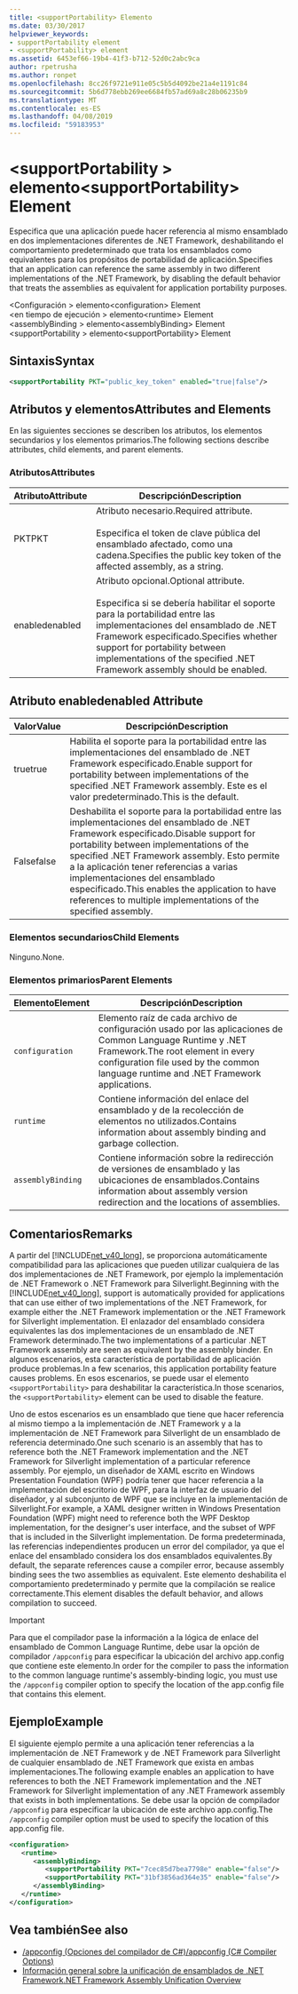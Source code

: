 ```yaml
---
title: <supportPortability> Elemento
ms.date: 03/30/2017
helpviewer_keywords:
- supportPortability element
- <supportPortability> element
ms.assetid: 6453ef66-19b4-41f3-b712-52d0c2abc9ca
author: rpetrusha
ms.author: ronpet
ms.openlocfilehash: 8cc26f9721e911e05c5b5d4092be21a4e1191c84
ms.sourcegitcommit: 5b6d778ebb269ee6684fb57ad69a8c28b06235b9
ms.translationtype: MT
ms.contentlocale: es-ES
ms.lasthandoff: 04/08/2019
ms.locfileid: "59183953"
---
```

# <a name="supportportability-element"></a><span data-ttu-id="aeb22-102">\<supportPortability > elemento</span><span class="sxs-lookup"><span data-stu-id="aeb22-102">\<supportPortability> Element</span></span>
<span data-ttu-id="aeb22-103">Especifica que una aplicación puede hacer referencia al mismo ensamblado en dos implementaciones diferentes de .NET Framework, deshabilitando el comportamiento predeterminado que trata los ensamblados como equivalentes para los propósitos de portabilidad de aplicación.</span><span class="sxs-lookup"><span data-stu-id="aeb22-103">Specifies that an application can reference the same assembly in two different implementations of the .NET Framework, by disabling the default behavior that treats the assemblies as equivalent for application portability purposes.</span></span>  
  
 <span data-ttu-id="aeb22-104">\<Configuración > elemento</span><span class="sxs-lookup"><span data-stu-id="aeb22-104">\<configuration> Element</span></span>  
<span data-ttu-id="aeb22-105">\<en tiempo de ejecución > elemento</span><span class="sxs-lookup"><span data-stu-id="aeb22-105">\<runtime> Element</span></span>  
<span data-ttu-id="aeb22-106">\<assemblyBinding > elemento</span><span class="sxs-lookup"><span data-stu-id="aeb22-106">\<assemblyBinding> Element</span></span>  
<span data-ttu-id="aeb22-107">\<supportPortability > elemento</span><span class="sxs-lookup"><span data-stu-id="aeb22-107">\<supportPortability> Element</span></span>  
  
## <a name="syntax"></a><span data-ttu-id="aeb22-108">Sintaxis</span><span class="sxs-lookup"><span data-stu-id="aeb22-108">Syntax</span></span>  
  
```xml  
<supportPortability PKT="public_key_token" enabled="true|false"/>  
```  
  
## <a name="attributes-and-elements"></a><span data-ttu-id="aeb22-109">Atributos y elementos</span><span class="sxs-lookup"><span data-stu-id="aeb22-109">Attributes and Elements</span></span>  
 <span data-ttu-id="aeb22-110">En las siguientes secciones se describen los atributos, los elementos secundarios y los elementos primarios.</span><span class="sxs-lookup"><span data-stu-id="aeb22-110">The following sections describe attributes, child elements, and parent elements.</span></span>  
  
### <a name="attributes"></a><span data-ttu-id="aeb22-111">Atributos</span><span class="sxs-lookup"><span data-stu-id="aeb22-111">Attributes</span></span>  
  
|<span data-ttu-id="aeb22-112">Atributo</span><span class="sxs-lookup"><span data-stu-id="aeb22-112">Attribute</span></span>|<span data-ttu-id="aeb22-113">Descripción</span><span class="sxs-lookup"><span data-stu-id="aeb22-113">Description</span></span>|  
|---------------|-----------------|  
|<span data-ttu-id="aeb22-114">PKT</span><span class="sxs-lookup"><span data-stu-id="aeb22-114">PKT</span></span>|<span data-ttu-id="aeb22-115">Atributo necesario.</span><span class="sxs-lookup"><span data-stu-id="aeb22-115">Required attribute.</span></span><br /><br /> <span data-ttu-id="aeb22-116">Especifica el token de clave pública del ensamblado afectado, como una cadena.</span><span class="sxs-lookup"><span data-stu-id="aeb22-116">Specifies the public key token of the affected assembly, as a string.</span></span>|  
|<span data-ttu-id="aeb22-117">enabled</span><span class="sxs-lookup"><span data-stu-id="aeb22-117">enabled</span></span>|<span data-ttu-id="aeb22-118">Atributo opcional.</span><span class="sxs-lookup"><span data-stu-id="aeb22-118">Optional attribute.</span></span><br /><br /> <span data-ttu-id="aeb22-119">Especifica si se debería habilitar el soporte para la portabilidad entre las implementaciones del ensamblado de .NET Framework especificado.</span><span class="sxs-lookup"><span data-stu-id="aeb22-119">Specifies whether support for portability between implementations of the specified .NET Framework assembly should be enabled.</span></span>|  
  
## <a name="enabled-attribute"></a><span data-ttu-id="aeb22-120">Atributo enabled</span><span class="sxs-lookup"><span data-stu-id="aeb22-120">enabled Attribute</span></span>  
  
|<span data-ttu-id="aeb22-121">Valor</span><span class="sxs-lookup"><span data-stu-id="aeb22-121">Value</span></span>|<span data-ttu-id="aeb22-122">Descripción</span><span class="sxs-lookup"><span data-stu-id="aeb22-122">Description</span></span>|  
|-----------|-----------------|  
|<span data-ttu-id="aeb22-123">true</span><span class="sxs-lookup"><span data-stu-id="aeb22-123">true</span></span>|<span data-ttu-id="aeb22-124">Habilita el soporte para la portabilidad entre las implementaciones del ensamblado de .NET Framework especificado.</span><span class="sxs-lookup"><span data-stu-id="aeb22-124">Enable support for portability between implementations of the specified .NET Framework assembly.</span></span> <span data-ttu-id="aeb22-125">Este es el valor predeterminado.</span><span class="sxs-lookup"><span data-stu-id="aeb22-125">This is the default.</span></span>|  
|<span data-ttu-id="aeb22-126">False</span><span class="sxs-lookup"><span data-stu-id="aeb22-126">false</span></span>|<span data-ttu-id="aeb22-127">Deshabilita el soporte para la portabilidad entre las implementaciones del ensamblado de .NET Framework especificado.</span><span class="sxs-lookup"><span data-stu-id="aeb22-127">Disable support for portability between implementations of the specified .NET Framework assembly.</span></span> <span data-ttu-id="aeb22-128">Esto permite a la aplicación tener referencias a varias implementaciones del ensamblado especificado.</span><span class="sxs-lookup"><span data-stu-id="aeb22-128">This enables the application to have references to multiple implementations of the specified assembly.</span></span>|  
  
### <a name="child-elements"></a><span data-ttu-id="aeb22-129">Elementos secundarios</span><span class="sxs-lookup"><span data-stu-id="aeb22-129">Child Elements</span></span>  
 <span data-ttu-id="aeb22-130">Ninguno.</span><span class="sxs-lookup"><span data-stu-id="aeb22-130">None.</span></span>  
  
### <a name="parent-elements"></a><span data-ttu-id="aeb22-131">Elementos primarios</span><span class="sxs-lookup"><span data-stu-id="aeb22-131">Parent Elements</span></span>  
  
|<span data-ttu-id="aeb22-132">Elemento</span><span class="sxs-lookup"><span data-stu-id="aeb22-132">Element</span></span>|<span data-ttu-id="aeb22-133">Descripción</span><span class="sxs-lookup"><span data-stu-id="aeb22-133">Description</span></span>|  
|-------------|-----------------|  
|`configuration`|<span data-ttu-id="aeb22-134">Elemento raíz de cada archivo de configuración usado por las aplicaciones de Common Language Runtime y .NET Framework.</span><span class="sxs-lookup"><span data-stu-id="aeb22-134">The root element in every configuration file used by the common language runtime and .NET Framework applications.</span></span>|  
|`runtime`|<span data-ttu-id="aeb22-135">Contiene información del enlace del ensamblado y de la recolección de elementos no utilizados.</span><span class="sxs-lookup"><span data-stu-id="aeb22-135">Contains information about assembly binding and garbage collection.</span></span>|  
|`assemblyBinding`|<span data-ttu-id="aeb22-136">Contiene información sobre la redirección de versiones de ensamblado y las ubicaciones de ensamblados.</span><span class="sxs-lookup"><span data-stu-id="aeb22-136">Contains information about assembly version redirection and the locations of assemblies.</span></span>|  
  
## <a name="remarks"></a><span data-ttu-id="aeb22-137">Comentarios</span><span class="sxs-lookup"><span data-stu-id="aeb22-137">Remarks</span></span>  
 <span data-ttu-id="aeb22-138">A partir del [!INCLUDE[net_v40_long](../../../../../includes/net-v40-long-md.md)], se proporciona automáticamente compatibilidad para las aplicaciones que pueden utilizar cualquiera de las dos implementaciones de .NET Framework, por ejemplo la implementación de .NET Framework o .NET Framework para Silverlight.</span><span class="sxs-lookup"><span data-stu-id="aeb22-138">Beginning with the [!INCLUDE[net_v40_long](../../../../../includes/net-v40-long-md.md)], support is automatically provided for applications that can use either of two implementations of the .NET Framework, for example either the .NET Framework implementation or the .NET Framework for Silverlight implementation.</span></span> <span data-ttu-id="aeb22-139">El enlazador del ensamblado considera equivalentes las dos implementaciones de un ensamblado de .NET Framework determinado.</span><span class="sxs-lookup"><span data-stu-id="aeb22-139">The two implementations of a particular .NET Framework assembly are seen as equivalent by the assembly binder.</span></span> <span data-ttu-id="aeb22-140">En algunos escenarios, esta característica de portabilidad de aplicación produce problemas.</span><span class="sxs-lookup"><span data-stu-id="aeb22-140">In a few scenarios, this application portability feature causes problems.</span></span> <span data-ttu-id="aeb22-141">En esos escenarios, se puede usar el elemento `<supportPortability>` para deshabilitar la característica.</span><span class="sxs-lookup"><span data-stu-id="aeb22-141">In those scenarios, the `<supportPortability>` element can be used to disable the feature.</span></span>  
  
 <span data-ttu-id="aeb22-142">Uno de estos escenarios es un ensamblado que tiene que hacer referencia al mismo tiempo a la implementación de .NET Framework y a la implementación de .NET Framework para Silverlight de un ensamblado de referencia determinado.</span><span class="sxs-lookup"><span data-stu-id="aeb22-142">One such scenario is an assembly that has to reference both the .NET Framework implementation and the .NET Framework for Silverlight implementation of a particular reference assembly.</span></span> <span data-ttu-id="aeb22-143">Por ejemplo, un diseñador de XAML escrito en Windows Presentation Foundation (WPF) podría tener que hacer referencia a la implementación del escritorio de WPF, para la interfaz de usuario del diseñador, y al subconjunto de WPF que se incluye en la implementación de Silverlight.</span><span class="sxs-lookup"><span data-stu-id="aeb22-143">For example, a XAML designer written in Windows Presentation Foundation (WPF) might need to reference both the WPF Desktop implementation, for the designer's user interface, and the subset of WPF that is included in the Silverlight implementation.</span></span> <span data-ttu-id="aeb22-144">De forma predeterminada, las referencias independientes producen un error del compilador, ya que el enlace del ensamblado considera los dos ensamblados equivalentes.</span><span class="sxs-lookup"><span data-stu-id="aeb22-144">By default, the separate references cause a compiler error, because assembly binding sees the two assemblies as equivalent.</span></span> <span data-ttu-id="aeb22-145">Este elemento deshabilita el comportamiento predeterminado y permite que la compilación se realice correctamente.</span><span class="sxs-lookup"><span data-stu-id="aeb22-145">This element disables the default behavior, and allows compilation to succeed.</span></span>  
  
> [!IMPORTANT]
>  <span data-ttu-id="aeb22-146">Para que el compilador pase la información a la lógica de enlace del ensamblado de Common Language Runtime, debe usar la opción de compilador `/appconfig` para especificar la ubicación del archivo app.config que contiene este elemento.</span><span class="sxs-lookup"><span data-stu-id="aeb22-146">In order for the compiler to pass the information to the common language runtime's assembly-binding logic, you must use the `/appconfig` compiler option to specify the location of the app.config file that contains this element.</span></span>  
  
## <a name="example"></a><span data-ttu-id="aeb22-147">Ejemplo</span><span class="sxs-lookup"><span data-stu-id="aeb22-147">Example</span></span>  
 <span data-ttu-id="aeb22-148">El siguiente ejemplo permite a una aplicación tener referencias a la implementación de .NET Framework y de .NET Framework para Silverlight de cualquier ensamblado de .NET Framework que exista en ambas implementaciones.</span><span class="sxs-lookup"><span data-stu-id="aeb22-148">The following example enables an application to have references to both the .NET Framework implementation and the .NET Framework for Silverlight implementation of any .NET Framework assembly that exists in both implementations.</span></span> <span data-ttu-id="aeb22-149">Se debe usar la opción de compilador `/appconfig` para especificar la ubicación de este archivo app.config.</span><span class="sxs-lookup"><span data-stu-id="aeb22-149">The `/appconfig` compiler option must be used to specify the location of this app.config file.</span></span>  
  
```xml  
<configuration>  
   <runtime>  
      <assemblyBinding>  
         <supportPortability PKT="7cec85d7bea7798e" enable="false"/>  
         <supportPortability PKT="31bf3856ad364e35" enable="false"/>  
      </assemblyBinding>  
   </runtime>  
</configuration>  
```  
  
## <a name="see-also"></a><span data-ttu-id="aeb22-150">Vea también</span><span class="sxs-lookup"><span data-stu-id="aeb22-150">See also</span></span>

- [<span data-ttu-id="aeb22-151">/appconfig (Opciones del compilador de C#)</span><span class="sxs-lookup"><span data-stu-id="aeb22-151">/appconfig (C# Compiler Options)</span></span>](../../../../../docs/csharp/language-reference/compiler-options/appconfig-compiler-option.md)
- [<span data-ttu-id="aeb22-152">Información general sobre la unificación de ensamblados de .NET Framework</span><span class="sxs-lookup"><span data-stu-id="aeb22-152">.NET Framework Assembly Unification Overview</span></span>](https://docs.microsoft.com/previous-versions/dotnet/netframework-4.0/db7849ey(v=vs.100))
